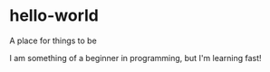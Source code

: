 # hello-world
A place for things to be

I am something of a beginner in programming, but I'm learning fast!
